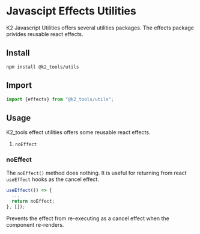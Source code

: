 # Javascipt Effects Utilities

K2 Javascript Utilities offers several utilities packages. The effects package privides reusable react effects.

## Install

```
npm install @k2_tools/utils
```

## Import

``` javascript
import {effects} from "@k2_tools/utils";
```

## Usage
K2_tools effect utilities offers some reusable react effects.

1. `noEffect`

### noEffect

The `noEffect()` method does nothing. It is useful for returning from react `useEffect` hooks as the cancel effect.

``` javascript
useEffect(() => {
  ...
  return noEffect;
}, []);
```

Prevents the effect from re-executing as a cancel effect when the component re-renders.